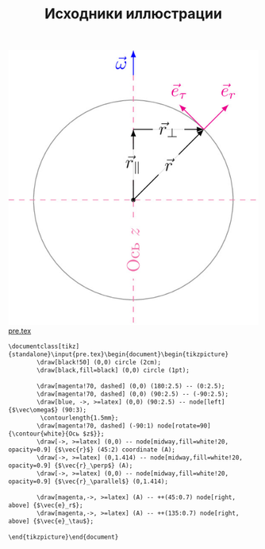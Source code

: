 ﻿---
title: "Исходники иллюстрации"
type: "notpost"
---
<a class="imag2" href="/cook/gallery/tikzpicture_19a31db1cc47b0ccf09e943da85b684f.tex"><img src="/cook/gallery/tikzpicture_19a31db1cc47b0ccf09e943da85b684f.pdf.jpg" alt=""></a>
<a href="/cook/gallery/pre">pre.tex</a>
<pre><code class="language-latex">\documentclass[tikz]{standalone}\input{pre.tex}\begin{document}\begin{tikzpicture}
		\draw[black!50] (0,0) circle (2cm);
		\draw[black,fill=black] (0,0) circle (1pt);

		\draw[magenta!70, dashed] (0,0) (180:2.5) -- (0:2.5);
		\draw[magenta!70, dashed] (0,0) (90:2.5) -- (-90:2.5);
		\draw[blue, ->, >=latex] (0,0) (90:2.5) -- node[left] {$\vec\omega$} (90:3);
		 \contourlength{1.5mm};
		\draw[magenta!70, dashed] (-90:1) node[rotate=90] {\contour{white}{Ось $z$}};
		\draw[->, >=latex] (0,0) -- node[midway,fill=white!20, opacity=0.9] {$\vec{r}$} (45:2) coordinate (A);
		\draw[->, >=latex] (0,1.414) -- node[midway,fill=white!20, opacity=0.9] {$\vec{r}_\perp$} (A);
		\draw[->, >=latex] (0,0) -- node[midway,fill=white!20, opacity=0.9] {$\vec{r}_\parallel$} (0,1.414);

		\draw[magenta,->, >=latex] (A) -- ++(45:0.7) node[right, above] {$\vec{e}_r$};
		\draw[magenta,->, >=latex] (A) -- ++(135:0.7) node[right, above] {$\vec{e}_\tau$};
	
\end{tikzpicture}\end{document}</code></pre>